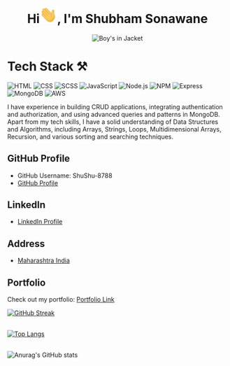 <h1 align="center">Hi<img src="https://raw.githubusercontent.com/benbahrenburg/benbahrenburg/main/assets/wave.gif" width="40" alt="Boy's in Jacket">, I'm Shubham Sonawane</h1>

<p align="center">
  <img src="https://github-production-user-asset-6210df.s3.amazonaws.com/111420558/241764918-dc226cb9-54d2-4f09-b35d-09350e5dfbae.gif" width="70%" alt="Boy's in Jacket">
</p>

<h1>Tech Stack ⚒️</h1>

![HTML](https://img.shields.io/badge/-HTML-323795?style=flat-square&logo=html5&logoColor=white)
![CSS](https://img.shields.io/badge/-CSS-323795?style=flat-square&logo=css3&logoColor=white)
![SCSS](https://img.shields.io/badge/-SCSS-323795?style=flat-square&logo=sass&logoColor=white)
![JavaScript](https://img.shields.io/badge/-JavaScript-323795?style=flat-square&logo=javascript&logoColor=white)
![Node.js](https://img.shields.io/badge/-Node.js-323795?style=flat-square&logo=node.js&logoColor=white)
![NPM](https://img.shields.io/badge/-NPM-323795?style=flat-square&logo=npm&logoColor=white)
![Express](https://img.shields.io/badge/-Express-323795?style=flat-square&logo=express&logoColor=white)
![MongoDB](https://img.shields.io/badge/-MongoDB-323795?style=flat-square&logo=mongodb&logoColor=white)
![AWS](https://img.shields.io/badge/-AWS-323795?style=flat-square&logo=amazon-aws&logoColor=white)

I have experience in building CRUD applications, integrating authentication and authorization, and using advanced queries and patterns in MongoDB.
Apart from my tech skills, I have a solid understanding of Data Structures and Algorithms, including Arrays, Strings, Loops, Multidimensional Arrays, Recursion, and various sorting and searching techniques.

## GitHub Profile
- GitHub Username: ShuShu-8788
- [GitHub Profile](https://github.com/ShuShu-8788)

## LinkedIn
- [LinkedIn Profile](https://www.linkedin.com/in/your-linkedin-profile)

## Address
- [Maharashtra India](https://goo.gl/maps/BiDFYJ9WiHKRsSph8?coh=178572&entry=tt)

## Portfolio
Check out my portfolio: [Portfolio Link](https://your-portfolio-link.github.io)


[![GitHub Streak](https://streak-stats.demolab.com/?user=ShuShu-8788&theme=tokyonight-duo)](https://git.io/streak-stats)
<br><br>

[![Top Langs](https://github-readme-stats.vercel.app/api/top-langs/?username=ShuShu-8788&layout=compact&theme=tokyonight)](https://github.com/anuraghazra/github-readme-stats)
<br><br>

![Anurag's GitHub stats](https://github-readme-stats.vercel.app/api?username=ShuShu-8788&show_icons=true&theme=tokyonight)
